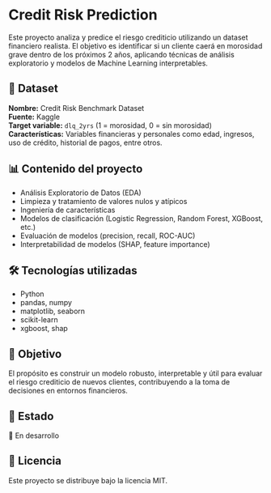 # Credit Risk Prediction

Este proyecto analiza y predice el riesgo crediticio utilizando un dataset financiero realista. El objetivo es identificar si un cliente caerá en morosidad grave dentro de los próximos 2 años, aplicando técnicas de análisis exploratorio y modelos de Machine Learning interpretables.

## 📂 Dataset
**Nombre:** Credit Risk Benchmark Dataset  
**Fuente:** Kaggle  
**Target variable:** `dlq_2yrs` (1 = morosidad, 0 = sin morosidad)  
**Características:** Variables financieras y personales como edad, ingresos, uso de crédito, historial de pagos, entre otros.

## 📊 Contenido del proyecto

- Análisis Exploratorio de Datos (EDA)
- Limpieza y tratamiento de valores nulos y atípicos
- Ingeniería de características
- Modelos de clasificación (Logistic Regression, Random Forest, XGBoost, etc.)
- Evaluación de modelos (precision, recall, ROC-AUC)
- Interpretabilidad de modelos (SHAP, feature importance)

## 🛠️ Tecnologías utilizadas

- Python
- pandas, numpy
- matplotlib, seaborn
- scikit-learn
- xgboost, shap

## 🎯 Objetivo

El propósito es construir un modelo robusto, interpretable y útil para evaluar el riesgo crediticio de nuevos clientes, contribuyendo a la toma de decisiones en entornos financieros.

## 📌 Estado

🚧 En desarrollo

## 📄 Licencia

Este proyecto se distribuye bajo la licencia MIT.
